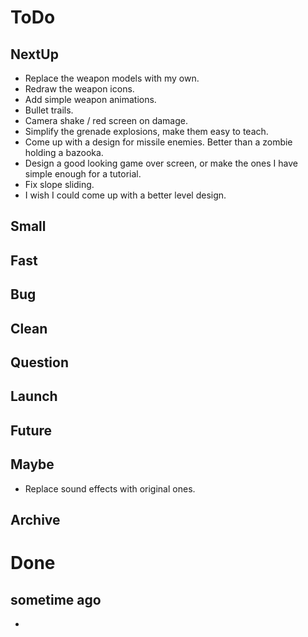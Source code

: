 # ToDo
## NextUp
- Replace the weapon models with my own.
- Redraw the weapon icons.
- Add simple weapon animations.
- Bullet trails.
- Camera shake / red screen on damage.
- Simplify the grenade explosions, make them easy to teach.
- Come up with a design for missile enemies. Better than a zombie holding a bazooka.
- Design a good looking game over screen, or make the ones I have simple enough for a tutorial.
- Fix slope sliding.
- I wish I could come up with a better level design.
## Small
## Fast
## Bug
## Clean
## Question
## Launch
## Future
## Maybe
- Replace sound effects with original ones.
## Archive
# Done
## sometime ago
- 